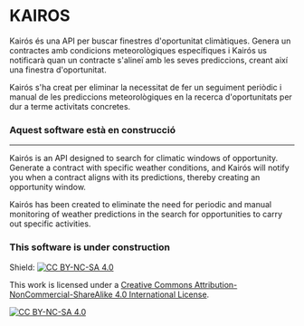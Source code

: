 # KAIROS

Kairós és una API per buscar finestres d'oportunitat climàtiques. Genera un contractes amb condicions meteorològiques específiques i Kairós us notificarà quan un contracte s'alineï amb les seves prediccions, creant així una finestra d'oportunitat.

Kairós s'ha creat per eliminar la necessitat de fer un seguiment periòdic i manual de les prediccions meteorològiques en la recerca d'oportunitats per dur a terme activitats concretes.

### Aquest software està en construcció

_____

Kairós is an API designed to search for climatic windows of opportunity. Generate a contract with specific weather conditions, and Kairós will notify you when a contract aligns with its predictions, thereby creating an opportunity window.

Kairós has been created to eliminate the need for periodic and manual monitoring of weather predictions in the search for opportunities to carry out specific activities.

### This software is under construction

Shield: [![CC BY-NC-SA 4.0][cc-by-nc-sa-shield]][cc-by-nc-sa]

This work is licensed under a
[Creative Commons Attribution-NonCommercial-ShareAlike 4.0 International License][cc-by-nc-sa].

[![CC BY-NC-SA 4.0][cc-by-nc-sa-image]][cc-by-nc-sa]

[cc-by-nc-sa]: http://creativecommons.org/licenses/by-nc-sa/4.0/
[cc-by-nc-sa-image]: https://licensebuttons.net/l/by-nc-sa/4.0/88x31.png
[cc-by-nc-sa-shield]: https://img.shields.io/badge/License-CC%20BY--NC--SA%204.0-lightgrey.svg